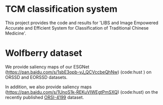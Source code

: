 
# TCM classification system
This project provides the code and results for 'LIBS and Image Empowered Accurate and Efficient System for Classification of
Traditional Chinese Medicine'.
# Wolfberry dataset
   We provide saliency maps of our ESGNet (https://pan.baidu.com/s/1sbE3opb-vJ_QCVccbeQhNw) (code:hust ) on ORSSD and EORSSD datasets.
   
   In addition, we also provide saliency maps (https://pan.baidu.com/s/1UnoS1k-REKuVIWEgtPmSXQ) (code:hust) on the recently published [ORSI-4199](https://github.com/wchao1213/ORSI-SOD) dataset.
  
